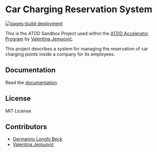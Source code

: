# Car Charging Reservation System

[![pages-build-deployment](https://github.com/longhibeck/car-charging-reservation-system/actions/workflows/pages/pages-build-deployment/badge.svg)](https://github.com/longhibeck/car-charging-reservation-system/actions/workflows/pages/pages-build-deployment)

This is the ATDD Sandbox Project used within the [ATDD Accelerator Program](https://atdd-accelerator.optivem.com/) by [Valentina Jemuović](https://www.linkedin.com/in/valentinajemuovic/).

This project describes a system for managing the reservation of car charging points inside a company for its employees.

## Documentation

Read the [documentation](https://longhibeck.github.io/car-charging-reservation-system/).


## License

MIT License

## Contributors

- [Germanno Longhi Beck](https://www.linkedin.com/in/germanno/)
- [Valentina Jemuović](https://www.linkedin.com/in/valentinajemuovic/)
